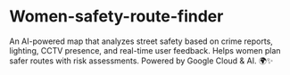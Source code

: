 # Women-safety-route-finder
An AI-powered map that analyzes street safety based on crime reports, lighting, CCTV presence, and real-time user feedback. Helps women plan safer routes with risk assessments. Powered by Google Cloud &amp; AI. 🌍✨

